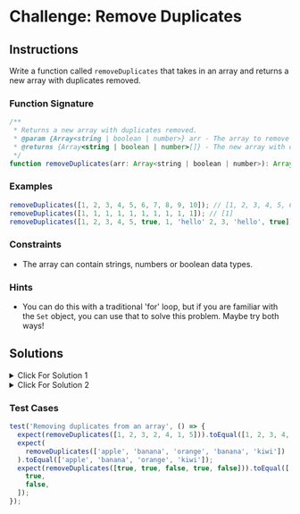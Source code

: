 # Challenge: Remove Duplicates

## Instructions

Write a function called `removeDuplicates` that takes in an array and returns a new array with duplicates removed.

### Function Signature

```js
/**
 * Returns a new array with duplicates removed.
 * @param {Array<string | boolean | number>} arr - The array to remove duplicates from.
 * @returns {Array<string | boolean | number>[]} - The new array with duplicates removed.
 */
function removeDuplicates(arr: Array<string | boolean | number>): Array<string | boolean | number>;
```

### Examples

```js
removeDuplicates([1, 2, 3, 4, 5, 6, 7, 8, 9, 10]); // [1, 2, 3, 4, 5, 6, 7, 8, 9, 10]
removeDuplicates([1, 1, 1, 1, 1, 1, 1, 1, 1, 1]); // [1]
removeDuplicates([1, 2, 3, 4, 5, true, 1, 'hello' 2, 3, 'hello', true]); // [1, 2, 3, 4, 5, true, 'hello']
```

### Constraints

- The array can contain strings, numbers or boolean data types.

### Hints

- You can do this with a traditional 'for' loop, but if you are familiar with the `Set` object, you can use that to solve this problem. Maybe try both ways!

## Solutions

<details>
  <summary>Click For Solution 1</summary>

Using a for loop

```js
function removeDuplicates(arr) {
  const uniqueArr = [];

  for (let i = 0; i < arr.length; i++) {
    if (!uniqueArr.includes(arr[i])) {
      uniqueArr.push(arr[i]);
    }
  }

  return uniqueArr;
}
```

### Explanation

- Create a new array called `uniqueArr`.
- Create a `for` loop that will loop through each element in the array and check if the current element is in `uniqueArr`.
- If it is not, we push it into `uniqueArr`.
- Once we have looped through the entire array, we return `uniqueArr`.

</details>

<details>
  <summary>Click For Solution 2</summary>

Using a Set

```js
function removeDuplicates(arr) {
  return Array.from(new Set(arr));
}
```

### Explanation

This solution is extremely simple. We take in an array with duplicates and we create a new `Set` from that array. We then convert that `Set` back into an array and return it.

The reason that this works is because a `Set` can only contain unique values. So when we create a `Set` from an array, it will remove all the duplicates automatically.

</details>

### Test Cases

```js
test('Removing duplicates from an array', () => {
  expect(removeDuplicates([1, 2, 3, 2, 4, 1, 5])).toEqual([1, 2, 3, 4, 5]);
  expect(
    removeDuplicates(['apple', 'banana', 'orange', 'banana', 'kiwi'])
  ).toEqual(['apple', 'banana', 'orange', 'kiwi']);
  expect(removeDuplicates([true, true, false, true, false])).toEqual([
    true,
    false,
  ]);
});
```
